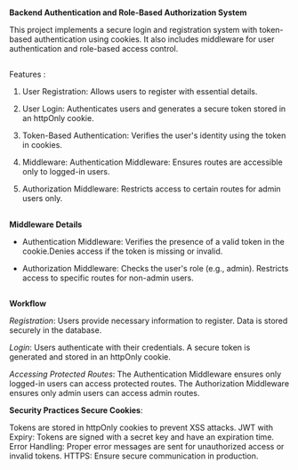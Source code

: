 ###

**Backend Authentication and Role-Based Authorization System**

This project implements a secure login and registration system with token-based authentication using cookies. It also includes middleware for user authentication and role-based access control.

##

Features :

1. User Registration: Allows users to register with essential details.

2. User Login: Authenticates users and generates a secure token stored in an httpOnly cookie.

3. Token-Based Authentication: Verifies the user's identity using the token in cookies.
4. Middleware: Authentication Middleware: Ensures routes are accessible only to logged-in users.
5. Authorization Middleware: Restricts access to certain routes for admin users only.

##
**Middleware Details**

- Authentication Middleware:
  Verifies the presence of a valid token in the cookie.Denies access if the token is missing or invalid.

- Authorization Middleware:
  Checks the user's role (e.g., admin).
  Restricts access to specific routes for non-admin users.

##

**Workflow**

_Registration_:
Users provide necessary information to register.
Data is stored securely in the database.

_Login_:
Users authenticate with their credentials.
A secure token is generated and stored in an httpOnly cookie.

_Accessing Protected Routes_:
The Authentication Middleware ensures only logged-in users can access protected routes.
The Authorization Middleware ensures only admin users can access admin routes.

**Security Practices
Secure Cookies**:

Tokens are stored in httpOnly cookies to prevent XSS attacks.
JWT with Expiry: Tokens are signed with a secret key and have an expiration time.
Error Handling: Proper error messages are sent for unauthorized access or invalid tokens.
HTTPS: Ensure secure communication in production.
